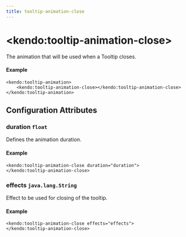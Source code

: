 ```yaml
---
title: tooltip-animation-close
---
```


# \<kendo:tooltip-animation-close\>

The animation that will be used when a Tooltip closes.

#### Example
    <kendo:tooltip-animation>
        <kendo:tooltip-animation-close></kendo:tooltip-animation-close>
    </kendo:tooltip-animation>

## Configuration Attributes

### duration `float`

Defines the animation duration.

#### Example
    <kendo:tooltip-animation-close duration="duration">
    </kendo:tooltip-animation-close>

### effects `java.lang.String`

Effect to be used for closing of the tooltip.

#### Example
    <kendo:tooltip-animation-close effects="effects">
    </kendo:tooltip-animation-close>

